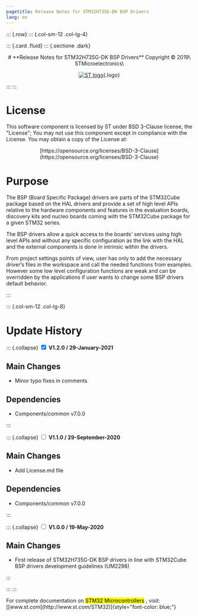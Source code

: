```yaml
---
pagetitle: Release Notes for STM32H735G-DK BSP Drivers
lang: en
---
```


::: {.row}
::: {.col-sm-12 .col-lg-4}

::: {.card .fluid}
::: {.sectione .dark}
<center>
# **Release Notes for STM32H735G-DK BSP Drivers**
Copyright &copy; 2019\ STMicroelectronics\
    
[![ST logo](../../../_htmresc/st_logo.png)](https://www.st.com){.logo}
</center>
:::
:::

# License

This software component is licensed by ST under BSD 3-Clause license, the "License"; You may not use this component except in 
compliance with the License. You may obtain a copy of the License at:
<center>
[https://opensource.org/licenses/BSD-3-Clause](https://opensource.org/licenses/BSD-3-Clause)
</center>

# Purpose

The BSP (Board Specific Package) drivers are parts of the STM32Cube package based on the HAL drivers and provide a set of high level APIs relative to the hardware components and features in the evaluation boards, discovery kits and nucleo boards coming with the STM32Cube package for a given STM32 series.


The BSP drivers allow a quick access to the boards’ services using high level APIs and without any specific configuration as the link with the HAL and the external components is done in intrinsic within the drivers. 


From project settings points of view, user has only to add the necessary driver’s files in the workspace and call the needed functions from examples. However some low level configuration functions are weak and can be overridden by the applications if user wants to change some BSP drivers default behavior.

:::

::: {.col-sm-12 .col-lg-8}
# Update History

::: {.collapse}
<input type="checkbox" id="collapse-section3" checked aria-hidden="true">
<label for="collapse-section3" aria-hidden="true">__V1.2.0 / 29-January-2021__</label>
<div>

## Main Changes

-  Minor typo fixes in comments

## Dependencies

-  Components/common v7.0.0

</div>
:::

::: {.collapse}
<input type="checkbox" id="collapse-section2" aria-hidden="true">
<label for="collapse-section2" aria-hidden="true">__V1.1.0 / 29-September-2020__</label>
<div>

## Main Changes

-	Add License.md file

## Dependencies

-	Components/common v7.0.0

</div>
:::

::: {.collapse}
<input type="checkbox" id="collapse-section1" aria-hidden="true">
<label for="collapse-section1" aria-hidden="true">__V1.0.0 / 19-May-2020__</label>
<div>

## Main Changes

-   First release of STM32H735G-DK BSP drivers  in line with STM32Cube BSP drivers development guidelines (UM2298) 

</div>
:::

:::
:::

<footer class="sticky">
For complete documentation on <mark>STM32 Microcontrollers</mark> ,
visit: [[www.st.com](http://www.st.com/STM32)]{style="font-color: blue;"}
</footer>
